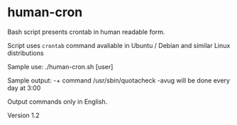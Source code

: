 human-cron
==========

Bash script presents crontab in human readable form.

Script uses `crontab` command avaliable in Ubuntu / Debian and similar Linux distributions 

Sample use:
./human-cron.sh [user]

Sample output:
-+ command /usr/sbin/quotacheck -avug will be done every day at 3:00

Output commands only in English.

Version 1.2
